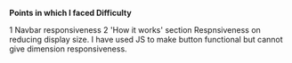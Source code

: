 **Points in which I faced Difficulty**

1 Navbar responsiveness
2 'How it works' section Respnsiveness on reducing display size. I have used JS to make button functional but cannot give dimension responsiveness.

